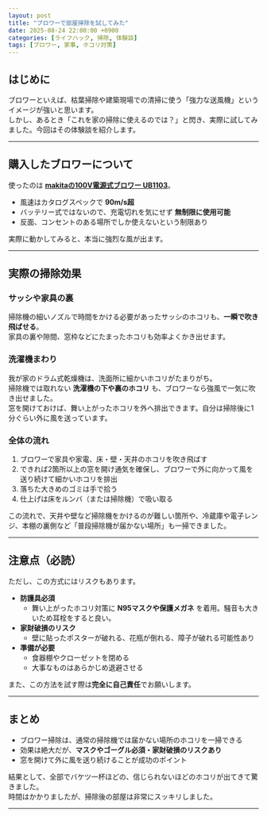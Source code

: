 ```yaml
---
layout: post
title: "ブロワーで部屋掃除を試してみた"
date: 2025-08-24 22:00:00 +0900
categories: [ライフハック, 掃除, 体験談]
tags: [ブロワー, 家事, ホコリ対策]
---
```


## はじめに
ブロワーといえば、枯葉掃除や建築現場での清掃に使う「強力な送風機」というイメージが強いと思います。  
しかし、あるとき「これを家の掃除に使えるのでは？」と閃き、実際に試してみました。今回はその体験談を紹介します。

---

## 購入したブロワーについて
使ったのは **[makitaの100V電源式ブロワー UB1103](https://www.makita.co.jp/product/detail/?&model=UB1103)**。  

- 風速はカタログスペックで **90m/s超**  
- バッテリー式ではないので、充電切れを気にせず **無制限に使用可能**  
- 反面、コンセントのある場所でしか使えないという制限あり  

実際に動かしてみると、本当に強烈な風が出ます。

---

## 実際の掃除効果
### サッシや家具の裏
掃除機の細いノズルで時間をかける必要があったサッシのホコリも、**一瞬で吹き飛ばせる**。  
家具の裏や隙間、窓枠などにたまったホコリも効率よくかき出せます。  

### 洗濯機まわり
我が家のドラム式乾燥機は、洗面所に細かいホコリがたまりがち。  
掃除機では取れない **洗濯機の下や裏のホコリ** も、ブロワーなら強風で一気に吹き出せました。  
窓を開けておけば、舞い上がったホコリを外へ排出できます。自分は掃除後に1分ぐらい外に風を送っています。  

### 全体の流れ
1. ブロワーで家具や家電、床・壁・天井のホコリを吹き飛ばす  
2. できれば2箇所以上の窓を開け通気を確保し、ブロワーで外に向かって風を送り続けて細かいホコリを排出  
3. 落ちた大きめのゴミは手で拾う  
4. 仕上げは床をルンバ（または掃除機）で吸い取る  

この流れで、天井や壁など掃除機をかけるのが難しい箇所や、冷蔵庫や電子レンジ、本棚の裏側など「普段掃除機が届かない場所」も一掃できました。

---

## 注意点（必読）
ただし、この方式にはリスクもあります。

- **防護具必須**  
  - 舞い上がったホコリ対策に **N95マスクや保護メガネ** を着用。騒音も大きいため耳栓をすると良い。  
- **家財破損のリスク**  
  - 壁に貼ったポスターが破れる、花瓶が倒れる、障子が破れる可能性あり  
- **準備が必要**  
  - 食器棚やクローゼットを閉める  
  - 大事なものはあらかじめ退避させる  

また、この方法を試す際は**完全に自己責任**でお願いします。  

---

## まとめ
- ブロワー掃除は、通常の掃除機では届かない場所のホコリを一掃できる  
- 効果は絶大だが、**マスクやゴーグル必須・家財破損のリスクあり**  
- 窓を開けて外に風を送り続けることが成功のポイント  

結果として、全部でバケツ一杯ほどの、信じられないほどのホコリが出てきて驚きました。  
時間はかかりましたが、掃除後の部屋は非常にスッキリしました。  

---